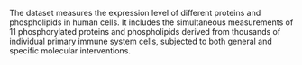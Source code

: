 The dataset measures the expression level of different proteins and phospholipids in human cells. It includes the simultaneous measurements of 11 phosphorylated proteins and phospholipids derived from thousands of individual primary immune system cells, subjected to both general and specific molecular interventions.
